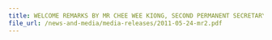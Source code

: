 ```yaml
---
title: WELCOME REMARKS BY MR CHEE WEE KIONG, SECOND PERMANENT SECRETARY, MINISTRY OF FOREIGN AFFAIRS OF SINGAPORE, AT THE 12TH INTERNATIONAL EXPORT CONTROL CONFERENCE, 24-27 MAY 2011, SINGAPORE 
file_url: /news-and-media/media-releases/2011-05-24-mr2.pdf
---
```

